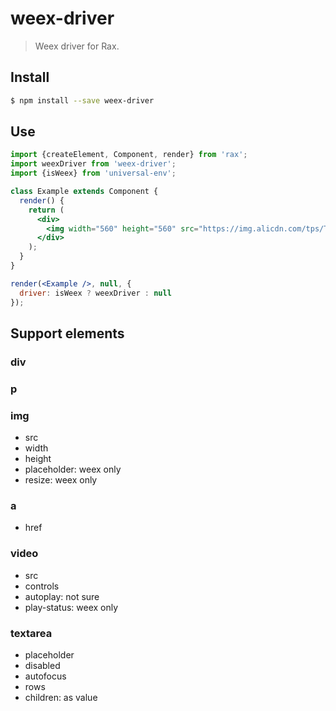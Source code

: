 # weex-driver

> Weex driver for Rax.

## Install

```bash
$ npm install --save weex-driver
```

## Use

```jsx
import {createElement, Component, render} from 'rax';
import weexDriver from 'weex-driver';
import {isWeex} from 'universal-env';

class Example extends Component {
  render() {
    return (
      <div>
        <img width="560" height="560" src="https://img.alicdn.com/tps/TB1z.55OFXXXXcLXXXXXXXXXXXX-560-560.jpg" />
      </div>
    );
  }
}

render(<Example />, null, {
  driver: isWeex ? weexDriver : null
});
```

## Support elements

### div

### p

### img

- src
- width
- height
- placeholder: weex only
- resize: weex only

### a

- href

### video

- src
- controls
- autoplay: not sure
- play-status: weex only

### textarea

- placeholder
- disabled
- autofocus
- rows
- children: as value
